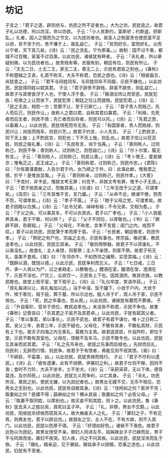 # 坊记
子言之：「君子之道，辟则坊与，坊民之所不足者也。」大为之坊，民犹逾之。故君子礼以坊德，刑以坊淫，命以坊欲。
子云：「小人贫斯约，富斯骄；约斯盗，骄斯乱。」礼者，因人之情而为之节文，以为民坊者也。故圣人之制富贵也使民富不足以骄，贫不至于约，贵不慊于上，故乱益亡。
子云：「贫而好乐，富而好礼，众而以宁者，天下其几矣。《诗》云：『民之贪乱，宁为荼毒。』」故制：国不过千乘，都城不过百雉，家富不过百乘。以此坊民，诸侯犹有畔者。
子云：「夫礼者，所以章疑别微，以为民坊者也。」故贵贱有等，衣服有别，朝廷有位，则民有所让。
子云：「天无二日，土无二王，家无二主，尊无二上，示民有君臣之别也。」《春秋》不称楚越之王丧，礼君不称天，大夫不称君，恐民之惑也。《诗》云：「相彼盍旦，尚犹患之。」
子云：「君不与同姓同车，与异姓同车不同服，示民不嫌也。」以此坊民，民犹得同姓以弑其君。
子云：「君子辞贵不辞贱，辞富不辞贫，则乱益亡。」故君子与其使食浮于人也，宁使人浮于食。
子云：「觞酒豆肉让而受恶，民犹犯齿；衽席之上让而坐下，民犹犯贵；朝廷之位让而就贱，民犹犯君。」《诗》云：「民之无良，相怨一方；受爵不让，至于已斯亡。」
子云：「君子贵人而贱己，先人而后己，则民作让。」故称人之君曰君，自称其君曰寡君。
子云：「利禄，先死者而后生者，则民不偝；先亡者而后存者，则民可以托。」《诗》云：「先君之思，以畜寡人。」以此坊民，民犹偝死而号无告。
子云：「有国家者，贵人而贱禄，则民兴让；尚技而贱车，则民兴艺。」故君子约言，小人先言。
子云：「上酌民言，则下天上施；上不酌民言，则犯也；下不天上施，则乱也。」故君子信让以莅百姓，则民之报礼重。《诗》云：「先民有言，询于刍荛。」
子云：「善则称人，过则称己，则民不争；善则称人，过则称己，则怨益亡。」《诗》云：「尔卜尔筮，履无咎言。」
子云：「善则称人，过则称己，则民让善。」《诗》云：「考卜惟王，度是镐京；惟龟正之，武王成之。」
子云：「善则称君，过则称己，则民作忠。」《君陈》曰：「尔有嘉谋嘉猷，入告尔君于内，女乃顺之于外，曰：此谋此猷，惟我君之德。於乎！是惟良显哉。」
子云：「善则称亲，过则称己，则民作孝。」《大誓》曰：「予克纣，非予武，惟朕文考无罪；纣克予，非朕文考有罪，惟予小子无良。」
子云：「君子弛其亲之过，而敬其美。」《论语》曰：「三年无改于父之道，可谓孝矣。」《高宗》云：「三年其惟不言，言乃讙。」
子云：「从命不忿，微谏不倦，劳而不怨，可谓孝矣。」《诗》云：「孝子不匮。」
子云：「睦于父母之党，可谓孝矣。故君子因睦以合族。」《诗》云：「此令兄弟，绰绰有裕；不令兄弟，交相为愈。」
子云：「于父之执，可以乘其车，不可以衣其衣。君子以广孝也。」
子云：「小人皆能养其亲，君子不敬，何以辨？」
子云：「父子不同位，以厚敬也。」《书》云：「厥辟不辟，忝厥祖。」
子云：「父母在，不称老，言孝不言慈；闺门之内，戏而不叹。」君子以此坊民，民犹薄于孝而厚于慈。
子云：「长民者，朝廷敬老，则民作孝。」
子云：「祭祀之有尸也，宗庙之主也，示民有事也。修宗庙，敬祀事，教民追孝也。」以此坊民，民犹忘其亲。
子云：「敬则用祭器。故君子不以菲废礼，不以美没礼。」故食礼：主人亲馈，则客祭；主人不亲馈，则客不祭。故君子茍无礼，虽美不食焉。《易》曰：「东邻杀牛，不如西邻之禴祭，实受其福。」《诗》云：「既醉以酒，既饱以德。」以此示民，民犹争利而忘义。
子云：「七日戒，三日齐，承一人焉以为尸，过之者趋走，以教敬也。」醴酒在室，醍酒在堂，澄酒在下，示民不淫也。尸饮三，众宾饮一，示民有上下也。因其酒肉，聚其宗族，以教民睦也。故堂上观乎室，堂下观乎上。《诗》云：「礼仪卒度，笑语卒获。」
子云：「宾礼每进以让，丧礼每加以远。」浴于中溜，饭于牖下，小敛于户内，大敛于阼，殡于客位，祖于庭，葬于墓，所以示远也。殷人吊于圹，周人吊于家，示民不偝也。
子云：「死，民之卒事也，吾从周。」以此坊民，诸侯犹有薨而不葬者。
子云：「升自客阶，受吊于宾位，教民追孝也。」未没丧不称君，示民不争也。故鲁《春秋》记晋丧曰：「杀其君之子奚齐及其君卓。」以此坊民，子犹有弑其父者。
子云：「孝以事君，弟以事长」，示民不贰也，故君子有君不谋仕，唯卜之日称二君。丧父三年，丧君三年，示民不疑也。父母在，不敢有其身，不敢私其财，示民有上下也。故天子四海之内无客礼，莫敢为主焉。故君适其臣，升自阼阶，即位于堂，示民不敢有其室也。父母在，馈献不及车马，示民不敢专也。以此坊民，民犹忘其亲而贰其君。
子云：「礼之先币帛也，欲民之先事而后禄也。」先财而后礼，则民利；无辞而行情，则民争。故君子于有馈者，弗能见则不视其馈。《易》曰：「不耕获，不菑畬，凶。」以此坊民，民犹贵禄而贱行。
子云：「君子不尽利以遗民。」《诗》云：「彼有遗秉，此有不敛穧，伊寡妇之利。」故君子仕则不稼，田则不渔；食时不力珍，大夫不坐羊，士不坐犬。《诗》云：「采葑采菲，无以下体，德音莫违，及尔同死。」以此坊民，民犹忘义而争利，以亡其身。
子云：「夫礼，坊民所淫，章民之别，使民无嫌，以为民纪者也。」故男女无媒不交，无币不相见，恐男女之无别也。以此坊民，民犹有自献其身。《诗》云：「伐柯如之何？匪斧不克；取妻如之何？匪媒不得；蓺麻如之何？横从其亩；取妻如之何？必告父母。」
子云：「取妻不取同姓，以厚别也。」故买妾不知其姓，则卜之。以此坊民，鲁《春秋》犹去夫人之姓曰吴，其死曰孟子卒。
子云：「礼，非祭，男女不交爵。」以此坊民，阳侯犹杀缪侯而窃其夫人。故大飨废夫人之礼。
子云：「寡妇之子，不有见焉，则弗友也，君子以辟远也。」故朋友之交，主人不在，不有大故，则不入其门。以此坊民，民犹以色厚于德。
子云：「好德如好色。」诸侯不下渔色。故君子远色以为民纪。故男女授受不亲。御妇人则进左手。姑姊妹女子子已嫁而反，男子不与同席而坐。寡妇不夜哭。妇人疾，问之不问其疾。以此坊民，民犹淫泆而乱于族。
子云：「婚礼，婿亲迎，见于舅姑，舅姑承子以授婿，恐事之违也。」以此坊民，妇犹有不至者。
